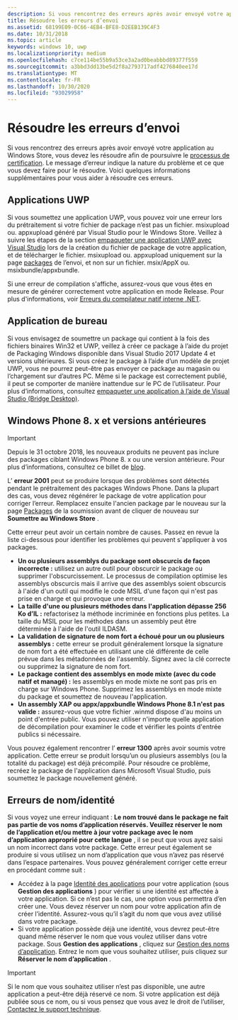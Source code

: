 ```yaml
---
description: Si vous rencontrez des erreurs après avoir envoyé votre application au Windows Store, vous devez les résoudre pour poursuivre le processus de certification.
title: Résoudre les erreurs d’envoi
ms.assetid: 68199E09-0C66-4EB4-BFE8-D2EEB139C4F3
ms.date: 10/31/2018
ms.topic: article
keywords: windows 10, uwp
ms.localizationpriority: medium
ms.openlocfilehash: c7ce114be55b9a53ce3a2ad0beabbbd89377f559
ms.sourcegitcommit: a3bbd3dd13be5d2f8a2793717adf4276840ee17d
ms.translationtype: MT
ms.contentlocale: fr-FR
ms.lasthandoff: 10/30/2020
ms.locfileid: "93029958"
---
```

# <a name="resolve-submission-errors"></a>Résoudre les erreurs d’envoi

Si vous rencontrez des erreurs après avoir envoyé votre application au Windows Store, vous devez les résoudre afin de poursuivre le [processus de certification](the-app-certification-process.md). Le message d’erreur indique la nature du problème et ce que vous devez faire pour le résoudre. Voici quelques informations supplémentaires pour vous aider à résoudre ces erreurs.

## <a name="uwp-apps"></a>Applications UWP

Si vous soumettez une application UWP, vous pouvez voir une erreur lors du prétraitement si votre fichier de package n’est pas un fichier. msixupload ou. appxupload généré par Visual Studio pour le Windows Store. Veillez à suivre les étapes de la section [empaqueter une application UWP avec Visual Studio](/windows/msix/package/packaging-uwp-apps) lors de la création du fichier de package de votre application, et de télécharger le fichier. msixupload ou. appxupload uniquement sur la page [packages](upload-app-packages.md) de l’envoi, et non sur un fichier. msix/AppX ou. msixbundle/appxbundle.

Si une erreur de compilation s'affiche, assurez-vous que vous êtes en mesure de générer correctement votre application en mode Release. Pour plus d'informations, voir [Erreurs du compilateur natif interne .NET](https://github.com/dotnet/core/blob/master/Documentation/ilcRepro.md).

## <a name="desktop-application"></a>Application de bureau

Si vous envisagez de soumettre un package qui contient à la fois des fichiers binaires Win32 et UWP, veillez à créer ce package à l’aide du projet de Packaging Windows disponible dans Visual Studio 2017 Update 4 et versions ultérieures. Si vous créez le package à l’aide d’un modèle de projet UWP, vous ne pourrez peut-être pas envoyer ce package au magasin ou l’chargement sur d’autres PC. Même si le package est correctement publié, il peut se comporter de manière inattendue sur le PC de l’utilisateur. Pour plus d’informations, consultez [empaqueter une application à l’aide de Visual Studio (Bridge Desktop)]( /windows/msix/desktop/desktop-to-uwp-packaging-dot-net).

## <a name="windows-phone-8x-and-earlier"></a>Windows Phone 8. x et versions antérieures

> [!IMPORTANT]
> Depuis le 31 octobre 2018, les nouveaux produits ne peuvent pas inclure des packages ciblant Windows Phone 8. x ou une version antérieure. Pour plus d’informations, consultez ce billet de [blog](https://blogs.windows.com/windowsdeveloper/2018/08/20/important-dates-regarding-apps-with-windows-phone-8-x-and-earlier-and-windows-8-8-1-packages-submitted-to-microsoft-store).

L’ **erreur 2001** peut se produire lorsque des problèmes sont détectés pendant le prétraitement des packages Windows Phone. Dans la plupart des cas, vous devez régénérer le package de votre application pour corriger l’erreur. Remplacez ensuite l'ancien package par le nouveau sur la page [Packages](upload-app-packages.md) de la soumission avant de cliquer de nouveau sur **Soumettre au Windows Store** .

Cette erreur peut avoir un certain nombre de causes. Passez en revue la liste ci-dessous pour identifier les problèmes qui peuvent s'appliquer à vos packages.

-   **Un ou plusieurs assemblys du package sont obscurcis de façon incorrecte :** utilisez un autre outil pour obscurcir le package ou supprimer l'obscurcissement. Le processus de compilation optimise les assemblys obscurcis mais il arrive que des assemblys soient obscurcis à l'aide d'un outil qui modifie le code MSIL d'une façon qui n'est pas prise en charge et qui provoque une erreur.
-   **La taille d'une ou plusieurs méthodes dans l'application dépasse 256 Ko d’IL :** refactorisez la méthode incriminée en fonctions plus petites. La taille du MSIL pour les méthodes dans un assembly peut être déterminée à l'aide de l'outil ILDASM.
-   **La validation de signature de nom fort a échoué pour un ou plusieurs assemblys :** cette erreur se produit généralement lorsque la signature de nom fort a été effectuée en utilisant une clé différente de celle prévue dans les métadonnées de l'assembly. Signez avec la clé correcte ou supprimez la signature de nom fort.
-   **Le package contient des assemblys en mode mixte (avec du code natif et managé) :** les assemblys en mode mixte ne sont pas pris en charge sur Windows Phone. Supprimez les assemblys en mode mixte du package et soumettez de nouveau l'application.
-   **Un assembly XAP ou appx/appxbundle Windows Phone 8.1 n'est pas valide :** assurez-vous que votre fichier .winmd dispose d'au moins un point d'entrée public. Vous pouvez utiliser n'importe quelle application de décompilation pour examiner le code et vérifier les points d'entrée publics si nécessaire.

Vous pouvez également rencontrer l’ **erreur 1300** après avoir soumis votre application. Cette erreur se produit lorsqu’un ou plusieurs assemblys (ou la totalité du package) est déjà précompilé. Pour résoudre ce problème, recréez le package de l'application dans Microsoft Visual Studio, puis soumettez le package nouvellement généré.

## <a name="nameidentity-errors"></a>Erreurs de nom/identité

Si vous voyez une erreur indiquant : **Le nom trouvé dans le package ne fait pas partie de vos noms d’application réservés. Veuillez réserver le nom de l’application et/ou mettre à jour votre package avec le nom d’application approprié pour cette langue** , il se peut que vous ayez saisi un nom incorrect dans votre package. Cette erreur peut également se produire si vous utilisez un nom d’application que vous n’avez pas réservé dans l’espace partenaires. Vous pouvez généralement corriger cette erreur en procédant comme suit :

- Accédez à la page [Identité des applications](view-app-identity-details.md) pour votre application (sous **Gestion des applications** ) pour vérifier si une identité est affectée à votre application. Si ce n’est pas le cas, une option vous permettra d’en créer une. Vous devez réserver un nom pour votre application afin de créer l’identité. Assurez-vous qu’il s’agit du nom que vous avez utilisé dans votre package.
- Si votre application possède déjà une identité, vous devrez peut-être quand même réserver le nom que vous voulez utiliser dans votre package. Sous **Gestion des applications** , cliquez sur [Gestion des noms d’application](manage-app-names.md). Entrez le nom que vous souhaitez utiliser, puis cliquez sur **Réserver le nom d’application** .

> [!IMPORTANT]
>  Si le nom que vous souhaitez utiliser n’est pas disponible, une autre application a peut-être déjà réservé ce nom. Si votre application est déjà publiée sous ce nom, ou si vous pensez que vous avez le droit de l’utiliser, [Contactez le support technique](https://support.microsoft.com/getsupport/hostpage.aspx?locale=EN-US&supportregion=EN-US&ccfcode=US&ln=EN-US&pesid=14654&oaspworkflow=start_1.0.0.0&tenant=store&supporttopic_L1=31762156&supporttopic_L2=31762179).  

 

 
